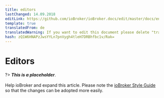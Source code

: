 ```yaml
---
title: editors
lastChanged: 14.09.2018
editLink: https://github.com/ioBroker/ioBroker.docs/edit/master/docs/en/cloud/editor.md
template: true
translatedFrom: de
translatedWarning: If you want to edit this document please delete "translatedFrom" field, elsewise this document will be translated automatically again
hash: zQ1W6HNAPzJwsYYLn7pnVygh4tleH7DRBhfbc1v/Rak=
---
```

# Editors
?> ***This is a placeholder***.<br><br> Help ioBroker and expand this article. Please note the [ioBroker Style Guide](community/styleguidedoc) so that the changes can be adopted more easily.
